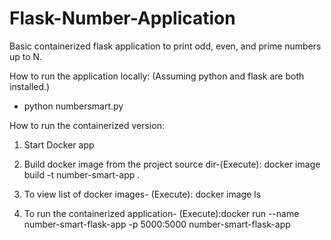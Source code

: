 # Flask-Number-Application
Basic containerized flask application to print odd, even, and prime numbers up to N.

How to run the application locally: (Assuming python and flask are both installed.)
- python numbersmart.py 

How to run the containerized version:

1) Start Docker app

2) Build docker image from the project source dir-(Execute): docker image build -t number-smart-app .


2) To view list of docker images- (Execute): docker image ls 

3) To run the containerized application- (Execute):docker run --name number-smart-flask-app -p 5000:5000 number-smart-flask-app

